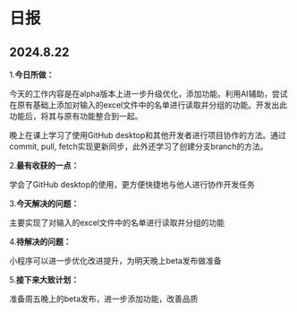 # 日报

## 2024.8.22

1.**今日所做：**

今天的工作内容是在alpha版本上进一步升级优化，添加功能。利用AI辅助，尝试在原有基础上添加对输入的excel文件中的名单进行读取并分组的功能。开发出此功能后，将其与原有功能整合到一起。

晚上在课上学习了使用GitHub desktop和其他开发者进行项目协作的方法。通过commit, pull, fetch实现更新同步，此外还学习了创建分支branch的方法。

2.**最有收获的一点：**

学会了GitHub desktop的使用，更方便快捷地与他人进行协作开发任务

3.**今天解决的问题：**

主要实现了对输入的excel文件中的名单进行读取并分组的功能

4.**待解决的问题：**

小程序可以进一步优化改进提升，为明天晚上beta发布做准备

5.**接下来大致计划：**

准备周五晚上的beta发布，进一步添加功能，改善品质
